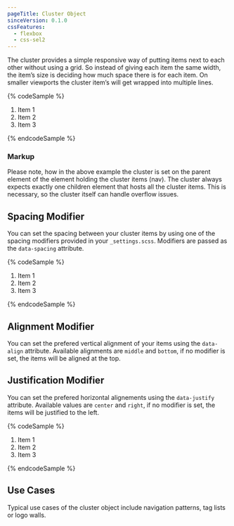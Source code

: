```yaml
---
pageTitle: Cluster Object
sinceVersion: 0.1.0
cssFeatures:
  - flexbox
  - css-sel2
---
```


The cluster provides a simple responsive way of putting items next to each other
without using a grid. So instead of giving each item the same width, the item’s
size is deciding how much space there is for each item. On smaller viewports the
cluster item’s will get wrapped into multiple lines.

{% codeSample %}
<nav class="o-cluster">
  <ol>
    <li>Item 1</li>
    <li>Item 2</li>
    <li>Item 3</li>
  </ol>
</nav>
{% endcodeSample %}

### Markup
Please note, how in the above example the cluster is set on the parent element
of the element holding the cluster items (nav). The cluster always expects
exactly one children element that hosts all the cluster items. This is
necessary, so the cluster itself can handle overflow issues.

## Spacing Modifier
You can set the spacing between your cluster items by using one of the spacing modifiers
provided in your `_settings.scss`. Modifiers are passed as the `data-spacing`
attribute.

{% codeSample %}
<nav class="o-cluster" data-spacing="large">
  <ol>
    <li>Item 1</li>
    <li>Item 2</li>
    <li>Item 3</li>
  </ol>
</nav>
{% endcodeSample %}

## Alignment Modifier
You can set the prefered vertical alignment of your items using the
`data-align` attribute. Available alignments are `middle` and `bottom`, if no
modifier is set, the items will be aligned at the top.

## Justification Modifier
You can set the prefered horizontal alignements using the `data-justify`
attribute. Available values are `center` and `right`, if no modifier is set, the
items will be justified to the left.

{% codeSample %}
<nav class="o-cluster" data-spacing="large" data-justify="right">
  <ol>
    <li>Item 1</li>
    <li>Item 2</li>
    <li>Item 3</li>
  </ol>
</nav>
{% endcodeSample %}

## Use Cases
Typical use cases of the cluster object include navigation patterns, tag lists
or logo walls.
